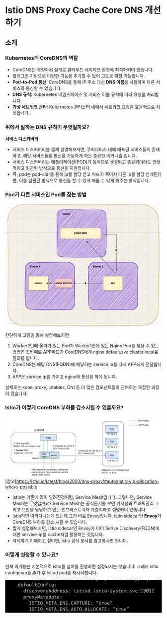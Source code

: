 # Istio DNS Proxy Cache Core DNS 개선하기 


## 소개
### Kubernetes의 CoreDNS의 역할
- CoreDNS는 경량화된 설계로 클라우드 네이티브 환경에 최적화되어 있습니다.
- 플러그인 기반으로 다양한 기능을 추가할 수 있어 고도로 확장 가능합니다.
- **Pod-to-Pod 통신**: CoreDNS를 통해 IP 주소 대신 **DNS 이름**을 사용하여 다른 서비스와 통신할 수 있습니다.
- **DNS 규칙**: Kubernetes 네임스페이스 및 서비스 이름 규칙에 따라 요청을 처리합니다.
- **가상 네트워크 관리**: Kubernetes 클러스터 내에서 네트워크 요청을 효율적으로 처리합니다.


### 위에서 말하는 DNS 규칙이 무엇일까요?
**서비스 디스커버리**
- 서비스 디스커버리를 짧게 설명해보자면, 쿠버네티스 내에 배포된 서비스들이 존재하고, 해당 서비스들을 통신을 가능하게 하는 중요한 메커니즘 입니다.
- 서비스 디스커버리는 애플리케이션(POD)가 동적으로 생성되고 종료되더라도 안정적이고 일관된 방식으로 통신을 지원합니다. 
- 즉, pod는 pod-cidr를 통해 ip를 할당 받고 파드가 죽어서 다른 ip를 할당 받게된다면, 이를 일관된 방식으로 통신을 할 수 있게 해줄 수 있게 해주는 방식입니다. 


### Pod가 다른 서비스인 Pod를 찾는 방법

![img.png](img.png)


간단하게 그림을 통해 설명해보자면
1. Worker2번에 올라가 있는 Pod가 Worker1번에 있는 Nginx Pod를 찾을 수 있는 방법은 첫번째로 APP파드가 CoreDNS에게 nginx.default.svc.cluster.local로 질의를 합니다.
  2. CoreDNS는 해당 DNS(FQDN)에 해당하는 service ip를 다시 APP에게 전달합니다.
  3. APP은 service ip를 가지고 nginx와 통신을 하게 됩니다. 

실제로는 kube-proxy, iptables, CNI 등 더 많은 컴포넌트들이 관여하는 복잡한 과정이 있습니다. 


### Istio가 어떻게 CoreDNS 부하를 감소시킬 수 있을까요?

![img_1.png](img_1.png)[참고]https://istio.io/latest/blog/2020/dns-proxy/#automatic-vip-allocation-where-possible

- Istio는 기존에 많이 알려진것처럼, Service Mesh입니다. 그렇다면, Service Mesh는 무엇일까요? Service Mesh는 공식문서를 보면 가시성과 트래픽관리 그리고 보안을 담당하고 있는 인프라스트럭쳐 계층이라고 설명되어 있습니다. 
- Istio하면 따라다니는게 있는데 그건 바로 Envoy입니다.  istio sidecar인 **Envoy**가 CoreDNS 부하를 감소 시킬 수 있습니다.
- 짧게 설명해보자면, istio sidecar인 Envoy가 이미 Serive Discovery(FQDN)에 대한 servive-ip를 cache처럼 활용하는 것입니다.
- 자세하게 이해하고 싶다면, istio 공식 문서를 참고하시면 됩니다.

### 어떻게 설정할 수 있나요? 
현재 이기능은 기본적으로 istio를 설치를 진행하면 설정되지는 않습니다. 그래서 istio configmap를 추가 후 istiod pod를 재시작합니다.

![img_2.png](img_2.png)






